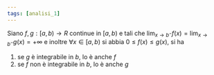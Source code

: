 ```yaml
---
tags: [analisi_1]
---
```

Siano $f,g:[a,b)\to R$ continue in $[a,b)$ e tali che $\lim_{ x \to b^{-} } {f(x)}=\lim_{ x \to b^{-} } {g(x)}=+\infty$ e inoltre $\forall {x} \in {[a,b)}$ si abbia $0\leq f(x)\leq g(x)$, si ha
1. se $g$ è integrabile in $b$, lo è anche $f$
2. se $f$ non è integrabile in $b$, lo è anche $g$